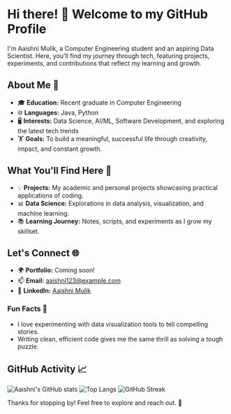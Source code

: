 # Hi there! 👋 Welcome to my GitHub Profile

I'm Aaishni Mulik, a Computer Engineering student and an aspiring Data Scientist. Here, you'll find my journey through tech, featuring projects, experiments, and contributions that reflect my learning and growth.

## About Me 🌟
- 🎓 **Education:** Recent graduate in Computer Engineering
- 🌐 **Languages:** Java, Python
- 🖥️ **Interests:** Data Science, AI/ML, Software Development, and exploring the latest tech trends
- 🏋️ **Goals:** To build a meaningful, successful life through creativity, impact, and constant growth.

## What You'll Find Here 📂
- 💡 **Projects:** My academic and personal projects showcasing practical applications of coding.
- 📊 **Data Science:** Explorations in data analysis, visualization, and machine learning.
- 📚 **Learning Journey:** Notes, scripts, and experiments as I grow my skillset.

## Let's Connect 🌐
- 🌍 **Portfolio:** Coming soon!
- 📫 **Email:** [aaishni123@example.com](mailto:aaishni123@gmail.com)
- 💼 **LinkedIn:** [Aaishni Mulik](https://www.linkedin.com/in/aaishni/)

### Fun Facts 🤩
- I love experimenting with data visualization tools to tell compelling stories.
- Writing clean, efficient code gives me the same thrill as solving a tough puzzle.

## GitHub Activity 📈
![Aaishni's GitHub stats](https://github-readme-stats.vercel.app/api?username=aaishni-m&show_icons=true&theme=radical)
![Top Langs](https://github-readme-stats.vercel.app/api/top-langs/?username=aaishni-m&layout=compact&theme=radical)
![GitHub Streak](https://github-readme-streak-stats.herokuapp.com/?user=aaishni-m&theme=radical)


Thanks for stopping by! Feel free to explore and reach out. 🚀
